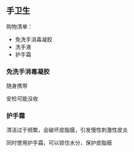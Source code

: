 ## 手卫生

购物清单：

- 免洗手消毒凝胶
- 洗手液
- 护手霜

### 免洗手消毒凝胶

随身携带

安检可能没收

### 护手霜

清洁过于频繁，会破坏皮脂膜，引发慢性刺激性皮炎

同时使用护手霜，可以锁住水分，保护皮脂膜
